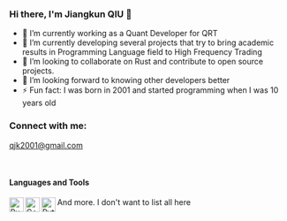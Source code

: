 ### Hi there, I'm Jiangkun QIU 👋

- 🔭 I’m currently working as a Quant Developer for QRT
- 🌱 I’m currently developing several projects that try to bring academic results in Programming Language field to High Frequency Trading
- 👯 I’m looking to collaborate on Rust and contribute to open source projects.
- 🤔 I’m looking forward to knowing other developers better
- ⚡ Fun fact: I was born in 2001 and started programming when I was 10 years old

### Connect with me:

qjk2001@gmail.com

<br/>

#### Languages and Tools

<img align="left" alt="Rust" width="26px" src="https://www.rust-lang.org/static/images/rust-logo-blk.svg"/>
<img align="left" alt="C++" width="26px" src="https://isocpp.org/assets/images/cpp_logo.png" />
<img align="left" alt="Python" width="26px" src="https://www.python.org/static/img/python-logo@2x.png" />

And more. I don't want to list all here

